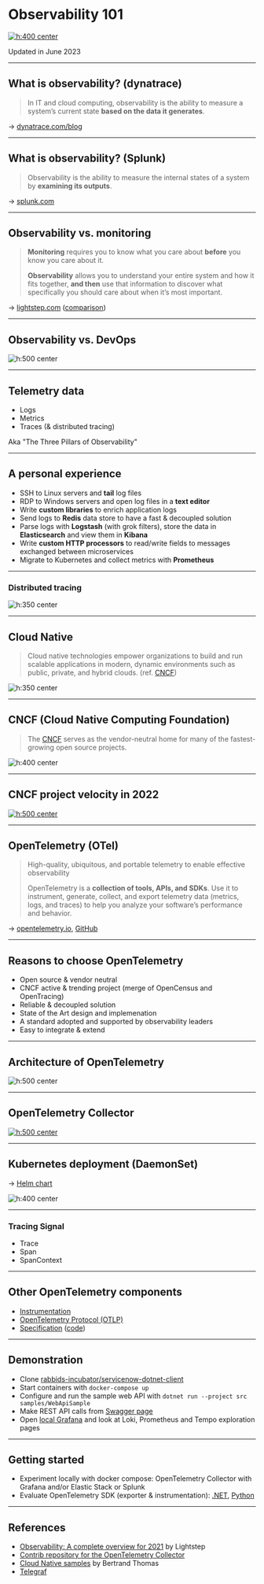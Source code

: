 <!--
paginate: false
-->

<style>
img[alt~="center"] {
  display: block;
  margin: 0 auto;
}
</style>

<!-- _class: lead -->

# Observability 101

[![h:400 center](./img/instana-observability-landscape.jpg)](https://www.instana.com/blog/observability-vs-monitoring/)

Updated in June 2023

---

## What is observability? (dynatrace)

> In IT and cloud computing, observability is the ability to measure a system’s current state **based on the data it generates**.

→ [dynatrace.com/blog](https://www.dynatrace.com/news/blog/what-is-observability-2/)

---

## What is observability? (Splunk)

> Observability is the ability to measure the internal states of a system by **examining its outputs**.

→ [splunk.com](https://www.splunk.com/en_us/data-insider/what-is-observability.html)

---

## Observability vs. monitoring

> **Monitoring** requires you to know what you care about **before** you know you care about it.
>
> **Observability** allows you to understand your entire system and how it fits together, **and then** use that information to discover what specifically you should care about when it’s most important.

→ [lightstep.com](https://lightstep.com/observability-101) ([comparison](https://images.ctfassets.net/d3bkzhxwv8fv/5WRzv3j3RumcMvLoX9NFlg/f76c13af987efe6374604ea5d94ceecd/Observability_v_Monitoring_A.png))

---

## Observability vs. DevOps

![h:500 center](https://www.instana.com/media/ci-cd-loop-1024x456.png)

---

## Telemetry data

* Logs
* Metrics
* Traces (& distributed tracing)

Aka "The Three Pillars of Observability"

---

## A personal experience

* SSH to Linux servers and **tail** log files
* RDP to Windows servers and open log files in a **text editor**
* Write **custom libraries** to enrich application logs
* Send logs to **Redis** data store to have a fast & decoupled solution
* Parse logs with **Logstash** (with grok filters), store the data in **Elasticsearch** and view them in **Kibana**
* Write **custom HTTP processors** to read/write fields to messages exchanged between microservices
* Migrate to Kubernetes and collect metrics with **Prometheus**

---

### Distributed tracing

![h:350 center](https://docs.lightstep.com/images/docs/dt-traceview.png)

---

## Cloud Native

> Cloud native technologies empower organizations to build and run scalable applications in modern, dynamic environments such as public, private, and hybrid clouds. (ref. [CNCF](https://github.com/cncf/foundation/blob/main/charter.md))

![h:350 center](./img/cloud-native-summary.png)

---

## CNCF (Cloud Native Computing Foundation)

> The [CNCF](https://www.cncf.io/) serves as the vendor-neutral home for many of the fastest-growing open source projects.

![h:400 center](./img/cncf_organization.png)

---

## CNCF project velocity in 2022

[![h:500 center](./img/CNCF_Annual_Report_2022%20_Project_velocity.png)](https://www.cncf.io/reports/cncf-annual-report-2022/)

---

## OpenTelemetry (OTel)

> High-quality, ubiquitous, and portable telemetry to enable effective observability
>
> OpenTelemetry is a **collection of tools, APIs, and SDKs**. Use it to instrument, generate, collect, and export telemetry data (metrics, logs, and traces) to help you analyze your software’s performance and behavior.

→ [opentelemetry.io](https://opentelemetry.io/), [GitHub](https://github.com/open-telemetry)

---

## Reasons to choose OpenTelemetry

* Open source & vendor neutral
* CNCF active & trending project (merge of OpenCensus and OpenTracing)
* Reliable & decoupled solution
* State of the Art design and implemenation
* A standard adopted and supported by observability leaders
* Easy to integrate & extend

---

## Architecture of OpenTelemetry

![h:500 center](https://opentelemetry.io/img/otel_diagram.png)

---

## OpenTelemetry Collector

[![h:500 center](https://opentelemetry.io/docs/collector/img/otel-collector.svg)](https://opentelemetry.io/docs/collector/)

---

## Kubernetes deployment (DaemonSet)

→ [Helm chart](https://github.com/open-telemetry/opentelemetry-helm-charts/tree/main/charts/opentelemetry-collector)

![h:400 center](https://trstringer.com/images/otel-collector2.png)

---

### Tracing Signal

* Trace
* Span
* SpanContext

---

## Other OpenTelemetry components

* [Instrumentation](https://opentelemetry.io/docs/instrumentation/)
* [OpenTelemetry Protocol (OTLP)](https://opentelemetry.io/docs/specs/otlp/)
* [Specification](https://opentelemetry.io/docs/reference/specification/) ([code](https://github.com/open-telemetry/opentelemetry-specification))

---

## Demonstration

* Clone [rabbids-incubator/servicenow-dotnet-client](https://github.com/rabbids-incubator/servicenow-dotnet-client)
* Start containers with `docker-compose up`
* Configure and run the sample web API with `dotnet run --project src samples/WebApiSample`
* Make REST API calls from [Swagger page](https://localhost:7079/swagger/index.html)
* Open [local Grafana](http://localhost:3000/) and look at Loki, Prometheus and Tempo exploration pages

---

## Getting started

* Experiment locally with docker compose: OpenTelemetry Collector with Grafana and/or Elastic Stack or Splunk
* Evaluate OpenTelemetry SDK (exporter & instrumentation): [.NET](https://github.com/open-telemetry/opentelemetry-dotnet),
[Python](https://opentelemetry-python.readthedocs.io/en/stable/)

---

## References

* [Observability: A complete overview for 2021](https://lightstep.com/observability-101) by Lightstep
* [Contrib repository for the OpenTelemetry Collector](https://github.com/open-telemetry/opentelemetry-collector-contrib)
* [Cloud Native samples](https://github.com/devpro/cloud-native-samples) by Bertrand Thomas
* [Telegraf](https://github.com/influxdata/telegraf)
